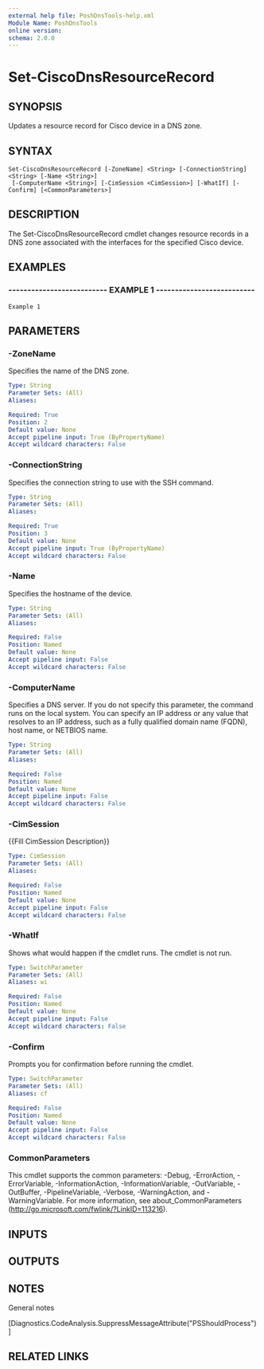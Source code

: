 ```yaml
---
external help file: PoshDnsTools-help.xml
Module Name: PoshDnsTools
online version: 
schema: 2.0.0
---
```


# Set-CiscoDnsResourceRecord

## SYNOPSIS
Updates a resource record for Cisco device in a DNS zone.

## SYNTAX

```
Set-CiscoDnsResourceRecord [-ZoneName] <String> [-ConnectionString] <String> [-Name <String>]
 [-ComputerName <String>] [-CimSession <CimSession>] [-WhatIf] [-Confirm] [<CommonParameters>]
```

## DESCRIPTION
The Set-CiscoDnsResourceRecord cmdlet changes resource records in a DNS zone associated with the interfaces for the specified Cisco device.

## EXAMPLES

### -------------------------- EXAMPLE 1 --------------------------
```
Example 1
```

## PARAMETERS

### -ZoneName
Specifies the name of the DNS zone.

```yaml
Type: String
Parameter Sets: (All)
Aliases: 

Required: True
Position: 2
Default value: None
Accept pipeline input: True (ByPropertyName)
Accept wildcard characters: False
```

### -ConnectionString
Specifies the connection string to use with the SSH command.

```yaml
Type: String
Parameter Sets: (All)
Aliases: 

Required: True
Position: 3
Default value: None
Accept pipeline input: True (ByPropertyName)
Accept wildcard characters: False
```

### -Name
Specifies the hostname of the device.

```yaml
Type: String
Parameter Sets: (All)
Aliases: 

Required: False
Position: Named
Default value: None
Accept pipeline input: False
Accept wildcard characters: False
```

### -ComputerName
Specifies a DNS server.
If you do not specify this parameter, the command runs on the local system.
You can specify an IP address or any value that resolves to an IP address, such as a fully qualified domain name (FQDN), host name, or NETBIOS name.

```yaml
Type: String
Parameter Sets: (All)
Aliases: 

Required: False
Position: Named
Default value: None
Accept pipeline input: False
Accept wildcard characters: False
```

### -CimSession
{{Fill CimSession Description}}

```yaml
Type: CimSession
Parameter Sets: (All)
Aliases: 

Required: False
Position: Named
Default value: None
Accept pipeline input: False
Accept wildcard characters: False
```

### -WhatIf
Shows what would happen if the cmdlet runs.
The cmdlet is not run.

```yaml
Type: SwitchParameter
Parameter Sets: (All)
Aliases: wi

Required: False
Position: Named
Default value: None
Accept pipeline input: False
Accept wildcard characters: False
```

### -Confirm
Prompts you for confirmation before running the cmdlet.

```yaml
Type: SwitchParameter
Parameter Sets: (All)
Aliases: cf

Required: False
Position: Named
Default value: None
Accept pipeline input: False
Accept wildcard characters: False
```

### CommonParameters
This cmdlet supports the common parameters: -Debug, -ErrorAction, -ErrorVariable, -InformationAction, -InformationVariable, -OutVariable, -OutBuffer, -PipelineVariable, -Verbose, -WarningAction, and -WarningVariable. For more information, see about_CommonParameters (http://go.microsoft.com/fwlink/?LinkID=113216).

## INPUTS

## OUTPUTS

## NOTES
General notes

\[Diagnostics.CodeAnalysis.SuppressMessageAttribute("PSShouldProcess")\]

## RELATED LINKS

